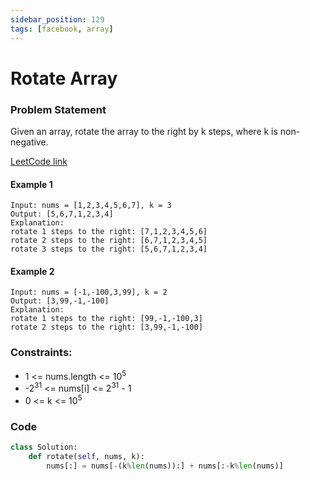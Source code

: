 ```yaml
---
sidebar_position: 129
tags: [facebook, array]
---
```


# Rotate Array

### Problem Statement

Given an array, rotate the array to the right by k steps, where k is non-negative.

[LeetCode link](https://leetcode.com/problems/rotate-array/)

#### Example 1

```
Input: nums = [1,2,3,4,5,6,7], k = 3
Output: [5,6,7,1,2,3,4]
Explanation:
rotate 1 steps to the right: [7,1,2,3,4,5,6]
rotate 2 steps to the right: [6,7,1,2,3,4,5]
rotate 3 steps to the right: [5,6,7,1,2,3,4]
```

#### Example 2

```
Input: nums = [-1,-100,3,99], k = 2
Output: [3,99,-1,-100]
Explanation:
rotate 1 steps to the right: [99,-1,-100,3]
rotate 2 steps to the right: [3,99,-1,-100]
```

### Constraints:

- 1 <= nums.length <= 10<sup>5</sup>
- -2<sup>31</sup> <= nums[i] <= 2<sup>31</sup> - 1
- 0 <= k <= 10<sup>5</sup>

### Code

```python title="Python Code"
class Solution:
    def rotate(self, nums, k):
        nums[:] = nums[-(k%len(nums)):] + nums[:-k%len(nums)]
```
